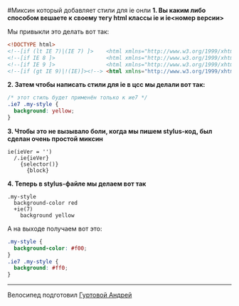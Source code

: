 
#Миксин который добавляет стили для ie онли
**1. Вы каким либо способом вешаете к своему тегу html классы ie и ie<номер версии>**

Мы привыкли это делать вот так:
```html
<!DOCTYPE html>
<!--[if (lt IE 7)|(IE 7) ]>    <html xmlns="http://www.w3.org/1999/xhtml" class="ie ie7"> <![endif]-->
<!--[if IE 8 ]>                <html xmlns="http://www.w3.org/1999/xhtml" class="ie ie8"> <![endif]-->
<!--[if IE 9 ]>                <html xmlns="http://www.w3.org/1999/xhtml" class="ie ie9"> <![endif]-->
<!--[if (gt IE 9)|!(IE)]><!--> <html xmlns="http://www.w3.org/1999/xhtml"> <!--<![endif]-->
```
**2. Затем чтобы написать стили для ie в цсс мы делали вот так:**
```css
/* этот стиль будет применён только к ие7 */
.ie7 .my-style {
  background: yellow;
}
```
**3. Чтобы это не вызывало боли, когда мы пишем stylus-код, был сделан очень простой миксин**
```stylus
ie(ieVer = '')
  /.ie{ieVer}
    {selector()}
      {block}
```
**4. Теперь в stylus-файле мы делаем вот так**
```styl
.my-style
  background-color red
  +ie(7)
    background yellow
```
А на выходе получаем вот это:
```css
.my-style {
  background-color: #f00;
}
.ie7 .my-style {
  background: #ff0;
}
```


----
Велосипед подготовил [Гуртовой Андрей](https://github.com/jt3k)


